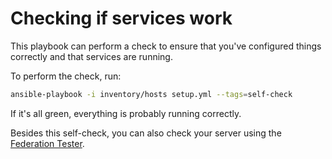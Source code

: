 # Checking if services work

This playbook can perform a check to ensure that you've configured things correctly and that services are running.

To perform the check, run:

```bash
ansible-playbook -i inventory/hosts setup.yml --tags=self-check
```

If it's all green, everything is probably running correctly.

Besides this self-check, you can also check your server using the [Federation Tester](https://neo.lain.haus/fed-tester/).